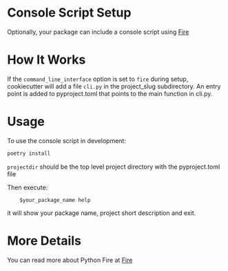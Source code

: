 # Console Script Setup

Optionally, your package can include a console script using [Fire]

# How It Works

If the `command_line_interface` option is set to `fire` during setup, cookiecutter
 will add a file `cli.py` in the project_slug subdirectory. An entry point is added to
pyproject.toml that points to the main function in cli.py.

# Usage

To use the console script in development:

``` bash
poetry install
```

`projectdir` should be the top level project directory with the
pyproject.toml file

Then execute:
```
    $your_package_name help
```

it will show your package name, project short description and exit.

# More Details

You can read more about Python Fire at [Fire]

[Fire]: https://google.github.io/python-fire/guide/
